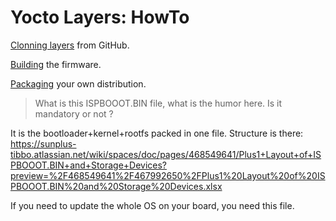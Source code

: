# Yocto Layers: HowTo

[Clonning layers](clonning) from GitHub.

[Building](build) the firmware.

[Packaging](packaging) your own distribution.

> What is this ISPBOOOT.BIN file, what is the humor here. Is it mandatory or not ?

It is the bootloader+kernel+rootfs packed in one file. Structure is there:
https://sunplus-tibbo.atlassian.net/wiki/spaces/doc/pages/468549641/Plus1+Layout+of+ISPBOOOT.BIN+and+Storage+Devices?preview=%2F468549641%2F467992650%2FPlus1%20Layout%20of%20ISPBOOOT.BIN%20and%20Storage%20Devices.xlsx

If you need to update the whole OS on your board, you need this file.

